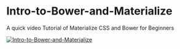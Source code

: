 # Intro-to-Bower-and-Materialize
A quick video Tutorial of Materialize CSS and Bower for Beginners

[![Intro-to-Bower-and-Materialize](http://img.youtube.com/vi/iGSNm4XHtks/0.jpg)](http://www.youtube.com/watch?v=iGSNm4XHtks "Intro-to-Bower-and-Materialize")

